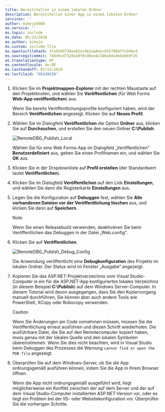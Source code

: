 ```yaml
---
title: Bereitstellen in einem lokalen Ordner
description: Bereitstellen einer App in einem lokalen Ordner
services: ''
author: mikejo5000
ms.service: ''
ms.topic: include
ms.date: 05/23/2018
ms.author: mikejo
ms.custom: include file
ms.openlocfilehash: 3fa0569739ee81ec4b2aa0eec8157068ffc949cd
ms.sourcegitcommit: 748d9cd7328a30f8c80ce42198a94a4b5e869f26
ms.translationtype: HT
ms.contentlocale: de-DE
ms.lasthandoff: 07/15/2019
ms.locfileid: "68149220"
---
```

1. Klicken Sie im **Projektmappen-Explorer** mit der rechten Maustaste auf den Projektknoten, und wählen Sie **Veröffentlichen** (für Web Forms **Web-App veröffentlichen**) aus.

    Wenn Sie bereits Veröffentlichungsprofile konfiguriert haben, wird der Bereich **Veröffentlichen** angezeigt. Klicken Sie auf **Neues Profil**.

1. Wählen Sie im Dialogfeld **Veröffentlichen** die Option **Ordner** aus, klicken Sie auf **Durchsuchen**, und erstellen Sie den neuen Ordner **C:\Publish**.

    ![RemoteDBG_Publish_Local](../media/remotedbg_publish_local.png "RemoteDBG_Publish_Local")

    Wählen Sie für eine Web Forms-App im Dialogfeld „Veröffentlichen“ **Benutzerdefiniert** aus, geben Sie einen Profilnamen ein, und wählen Sie **OK** aus.

1. Klicken Sie in der Dropdownliste auf **Profil erstellen** (der Standardwert lautet **Veröffentlichen**).

1. Klicken Sie im Dialogfeld **Veröffentlichen** auf den Link **Einstellungen**, und wählen Sie dann die Registerkarte **Einstellungen** aus.

1. Legen Sie die Konfiguration auf **Debuggen** fest, wählen Sie **Alle vorhandenen Dateien vor der Veröffentlichung löschen** aus, und klicken Sie dann auf **Speichern**.

    > [!NOTE]
    > Wenn Sie einen Releasebuild verwenden, deaktivieren Sie beim Veröffentlichen das Debuggen in der Datei „Web.config“.

1. Klicken Sie auf **Veröffentlichen**.

    ![RemoteDBG_Publish_Debug_Config](../media/remotedbg_publish_debug_config.png "RemoteDBG_Publish_Debug_Config")

    Die Anwendung veröffentlicht eine **Debugkonfiguration** des Projekts im lokalen Ordner. Der Status wird im Fenster „Ausgabe“ angezeigt.

1. Kopieren Sie das ASP.NET-Projektverzeichnis vom Visual Studio-Computer in ein für die ASP.NET-App konfiguriertes lokales Verzeichnis (in diesem Beispiel **C:\Publish**) auf dem Windows Server-Computer. In diesem Tutorial wird davon ausgegangen, dass Sie den Kopiervorgang manuell durchführen, Sie können aber auch andere Tools wie PowerShell, XCopy oder Robocopy verwenden.

    > [!CAUTION]
    > Wenn Sie Änderungen am Code vornehmen müssen, müssen Sie die Veröffentlichung erneut ausführen und diesen Schritt wiederholen. Die ausführbare Datei, die Sie auf den Remotecomputer kopiert haben, muss genau mit der lokalen Quelle und den lokalen Symbolen übereinstimmen.    Wenn Sie dies nicht beachten, wird in Visual Studio beim Debuggen des Prozesses die Warnung `cannot find or open the PDB file` angezeigt.

1. Überprüfen Sie auf dem Windows-Server, ob Sie die App ordnungsgemäß ausführen können, indem Sie die App in Ihrem Browser öffnen.

    Wenn die App nicht ordnungsgemäß ausgeführt wird, liegt möglicherweise ein Konflikt zwischen der auf dem Server und der auf dem Visual Studio-Computer installierten ASP.NET-Version vor, oder es liegt ein Problem bei der IIS- oder Websitekonfiguration vor. Überprüfen Sie die vorherigen Schritte.
